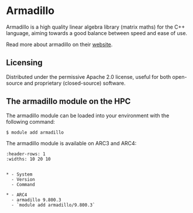 # Armadillo

Armadillo is a high quality linear algebra library (matrix maths) for the C++ language, aiming towards a good balance between speed and ease of use.

Read more about armadillo on their [website](http://arma.sourceforge.net/).



## Licensing 

Distributed under the permissive Apache 2.0 license, useful for both open-source and proprietary (closed-source) software.



## The armadillo module on the HPC

The armadillo module can be loaded into your environment with the following command:

```bash
$ module add armadillo
```

The armadillo module is available on ARC3 and ARC4:

```{list-table}
:header-rows: 1
:widths: 10 20 10


* - System
  - Version
  - Command

* - ARC4
  - armadillo 9.800.3
  - `module add armadillo/9.800.3`

```